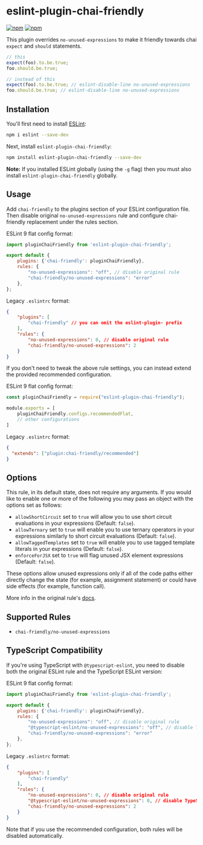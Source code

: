 # eslint-plugin-chai-friendly

[![npm](https://img.shields.io/npm/v/eslint-plugin-chai-friendly.svg)](https://www.npmjs.com/package/eslint-plugin-chai-friendly) [![npm](https://img.shields.io/npm/dm/eslint-plugin-chai-friendly)](https://www.npmjs.com/package/eslint-plugin-chai-friendly)

This plugin overrides `no-unused-expressions` to make it friendly towards chai `expect` and `should` statements.

```javascript
// this
expect(foo).to.be.true;
foo.should.be.true;

// instead of this
expect(foo).to.be.true; // eslint-disable-line no-unused-expressions
foo.should.be.true; // eslint-disable-line no-unused-expressions
```

## Installation

You'll first need to install [ESLint](http://eslint.org):

```bash
npm i eslint --save-dev
```

Next, install `eslint-plugin-chai-friendly`:

```bash
npm install eslint-plugin-chai-friendly --save-dev
```

**Note:** If you installed ESLint globally (using the `-g` flag) then you must also install `eslint-plugin-chai-friendly` globally.

## Usage

Add `chai-friendly` to the plugins section of your  ESLint configuration file. Then disable original `no-unused-expressions` rule and configure chai-friendly replacement under the rules section.

ESLint 9 flat config format:

```js
import pluginChaiFriendly from 'eslint-plugin-chai-friendly';

export default {
    plugins: {'chai-friendly': pluginChaiFriendly},
    rules: {
        "no-unused-expressions": "off", // disable original rule
        "chai-friendly/no-unused-expressions": "error"
    },
};
```

Legacy `.eslintrc` format:

```json
{
    "plugins": [
        "chai-friendly" // you can omit the eslint-plugin- prefix
    ],
    "rules": {
        "no-unused-expressions": 0, // disable original rule
        "chai-friendly/no-unused-expressions": 2
    }
}
```

If you don't need to tweak the above rule settings, you can instead
extend the provided recommended configuration.

ESLint 9 flat config format:

```js
const pluginChaiFriendly = require("eslint-plugin-chai-friendly");

module.exports = [
    pluginChaiFriendly.configs.recommendedFlat,
    // other configurations
]
```

Legacy `.eslintrc` format:


```json
{
  "extends": ["plugin:chai-friendly/recommended"]
}
```

## Options

This rule, in its default state, does not require any arguments. If you would like to enable one or more of the following you may pass an object with the options set as follows:

- `allowShortCircuit` set to `true` will allow you to use short circuit evaluations in your expressions (Default: `false`).
- `allowTernary` set to `true` will enable you to use ternary operators in your expressions similarly to short circuit evaluations (Default: `false`).
- `allowTaggedTemplates` set to `true` will enable you to use tagged template literals in your expressions (Default: `false`).
- `enforceForJSX` set to `true` will flag unused JSX element expressions (Default: `false`).

These options allow unused expressions only if all of the code paths either directly change the state (for example, assignment statement) or could have side effects (for example, function call).

More info in the original rule's [docs](http://eslint.org/docs/rules/no-unused-expressions#options).

## Supported Rules

- `chai-friendly/no-unused-expressions`

## TypeScript Compatibility

If you're using TypeScript with `@typescript-eslint`, you need to disable both the original ESLint rule and the TypeScript ESLint version:

ESLint 9 flat config format:

```js
import pluginChaiFriendly from 'eslint-plugin-chai-friendly';

export default {
    plugins: {'chai-friendly': pluginChaiFriendly},
    rules: {
        "no-unused-expressions": "off", // disable original rule
        "@typescript-eslint/no-unused-expressions": "off", // disable TypeScript ESLint version
        "chai-friendly/no-unused-expressions": "error"
    },
};
```

Legacy `.eslintrc` format:

```json
{
    "plugins": [
        "chai-friendly"
    ],
    "rules": {
        "no-unused-expressions": 0, // disable original rule
        "@typescript-eslint/no-unused-expressions": 0, // disable TypeScript ESLint version
        "chai-friendly/no-unused-expressions": 2
    }
}
```

Note that if you use the recommended configuration, both rules will be disabled automatically.
